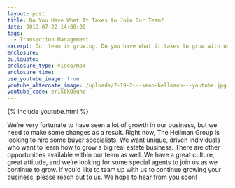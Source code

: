 ```yaml
---
layout: post
title: Do You Have What It Takes to Join Our Team?
date: 2019-07-22 14:08:00
tags:
  - Transaction Management
excerpt: Our team is growing. Do you have what it takes to grow with us?
enclosure:
pullquote:
enclosure_type: video/mp4
enclosure_time:
use_youtube_image: true
youtube_alternate_image: /uploads/7-19-2---sean-hellmann---youtube.jpg
youtube_code: er1kbkQeqhc
---
```


{% include youtube.html %}

We’re very fortunate to have seen a lot of growth in our business, but we need to make some changes as a result. Right now, The Hellman Group is looking to hire some buyer specialists. We want unique, driven individuals who want to learn how to grow a big real estate business. There are other opportunities available within our team as well. We have a great culture, great attitude, and we’re looking for some special agents to join us as we continue to grow. If you'd like to team up with us to continue growing your business, please reach out to us. We hope to hear from you soon\!